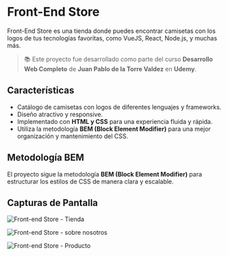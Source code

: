 # Front-End Store

Front-End Store es una tienda donde puedes encontrar camisetas con los logos de tus tecnologías favoritas, como VueJS, React, Node.js, y muchas más.

> 📚 Este proyecto fue desarrollado como parte del curso **Desarrollo Web Completo** de **Juan Pablo de la Torre Valdez** en **Udemy**.

## Características

- Catálogo de camisetas con logos de diferentes lenguajes y frameworks.
- Diseño atractivo y responsive.
- Implementado con **HTML y CSS** para una experiencia fluida y rápida.
- Utiliza la metodología **BEM (Block Element Modifier)** para una mejor organización y mantenimiento del CSS.

## Metodología BEM

El proyecto sigue la metodología **BEM (Block Element Modifier)** para estructurar los estilos de CSS de manera clara y escalable.

## Capturas de Pantalla

![Front-end Store - Tienda](https://github.com/user-attachments/assets/e581eae1-8753-421c-97d4-180804e12aef)

![Front-end Store - sobre nosotros](https://github.com/user-attachments/assets/9243fd27-ea5f-4dd4-9afc-c5778ed95309)

![Front-end Store - Producto](https://github.com/user-attachments/assets/7b460e45-0433-4b72-a52a-c7ab13085d3a)
